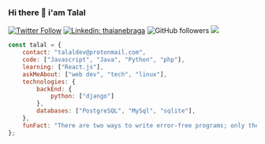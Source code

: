 ### Hi there 👋 i'am Talal

[![Twitter Follow](https://img.shields.io/twitter/follow/tnax01?label=Follow)](https://twitter.com/tnax01)
[![Linkedin: thaianebraga](https://img.shields.io/badge/-talal-blue?style=flat-square&logo=Linkedin&logoColor=white&link=https://www.linkedin.com/in/talal-abdallah-51278a216/)](https://www.linkedin.com/in/talal-abdallah-51278a216/)
![GitHub followers](https://img.shields.io/github/followers/tnax01?label=Follow&style=social)
![](https://visitor-badge.glitch.me/badge?page_id=tnax01.tnax01)

```javascript
const talal = {
    contact: "talaldev@protonmail.com",
    code: ["Javascript", "Java", "Python", "php"],
    learning: ["React.js"],
    askMeAbout: ["web dev", "tech", "linux"],
    technologies: {
        backEnd: {
            python: ["django"]
        },
        databases: ["PostgreSQL", "MySql", "sqlite"],
    },
    funFact: "There are two ways to write error-free programs; only the third one works"
};
```
